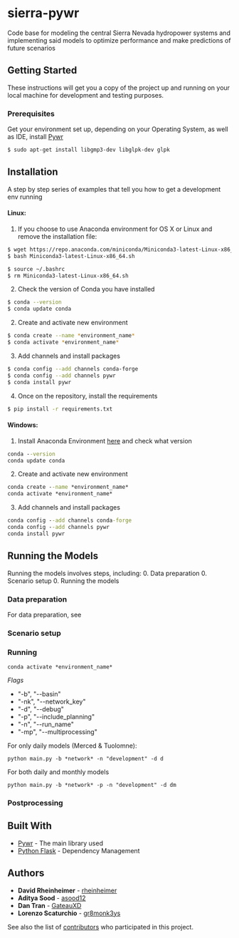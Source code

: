 # sierra-pywr

Code base for modeling the central Sierra Nevada hydropower systems and implementing said models to optimize performance and 
make predictions of future scenarios

## Getting Started

These instructions will get you a copy of the project up and running on your local machine for development and testing purposes.

### Prerequisites

Get your environment set up, depending on your Operating System, as well as IDE, install 
[Pywr](https://pywr.github.io/pywr-docs/master/index.html)

```sh
$ sudo apt-get install libgmp3-dev libglpk-dev glpk
```


## Installation

A step by step series of examples that tell you how to get a development env running

#### Linux:

1. If you choose to use Anaconda environment for OS X or Linux and remove the installation file:

```sh
$ wget https://repo.anaconda.com/miniconda/Miniconda3-latest-Linux-x86_64.sh
$ bash Miniconda3-latest-Linux-x86_64.sh

$ source ~/.bashrc
$ rm Miniconda3-latest-Linux-x86_64.sh
```
2. Check the version of Conda you have installed
```sh
$ conda --version
$ conda update conda
```

2. Create and activate new environment

```sh
$ conda create --name *environment_name*
$ conda activate *environment_name*
```

3. Add channels and install packages

```sh
$ conda config --add channels conda-forge
$ conda config --add channels pywr
$ conda install pywr
```
4. Once on the repository, install the requirements
```sh
$ pip install -r requirements.txt
```

#### Windows:

1. Install Anaconda Environment [here](https://www.anaconda.com/distribution/#download-section) and check what version

```cmd
conda --version
conda update conda
```

2. Create and activate new environment

```cmd
conda create --name *environment_name*
conda activate *environment_name*
```

3. Add channels and install packages

```cmd
conda config --add channels conda-forge
conda config --add channels pywr
conda install pywr
```

## Running the Models

Running the models involves  steps, including:
0. Data preparation
0. Scenario setup
0. Running the models

### Data preparation
For data preparation, see 

### Scenario setup

### Running

```
conda activate *environment_name*
```

*Flags*

* "-b", "--basin"
* "-nk", "--network_key"
* "-d", "--debug"
* "-p", "--include_planning"
* "-n", "--run_name"
* "-mp", "--multiprocessing"

For only daily models (Merced & Tuolomne):

```
python main.py -b *network* -n "development" -d d
```
For both daily and monthly models

``` 
python main.py -b *network* -p -n "development" -d dm
```

### Postprocessing

## Built With

* [Pywr](https://pywr.github.io/pywr-docs/master/index.html) - The main library used
* [Python Flask](https://maven.apache.org/) - Dependency Management

## Authors

* **David Rheinheimer** - [rheinheimer](https://github.com/rheinheimer)
* **Aditya Sood** - [asood12](https://github.com/asood12)
* **Dan Tran** - [GateauXD](https://github.com/GateauXD)
* **Lorenzo Scaturchio** - [gr8monk3ys](https://github.com/gr8monk3ys)

See also the list of [contributors](https://github.com/vicelab/sierra-pywr/contributors) who participated in this project.
